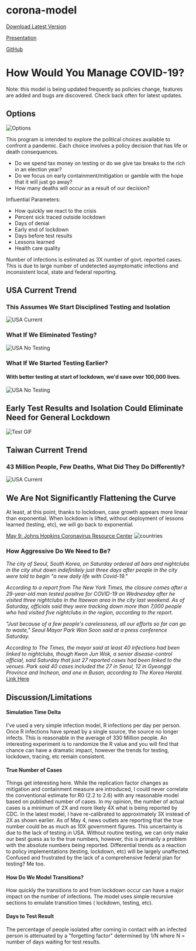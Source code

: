# corona-model

[Download Latest Version](https://github.com/corona-python/corona-model/releases)

[Presentation](https://github.com/corona-python/corona-model/blob/master/corona.pdf)

[GitHub](https://github.com/corona-python/corona-model)

# How Would You Manage COVID-19?
Note: this model is being updated frequently as policies change, features are added and bugs are discovered. 
Check back often for latest updates.
## Options
![Options](https://raw.githubusercontent.com/wiki/corona-python/corona-model/images/options.PNG)

This program is intended to explore the political choices available to confront a pandemic.
Each choice involves a policy decision that has life or death consequences. 
- Do we spend tax money on testing or do we give tax breaks to the rich in an election year?
- Do we focus on early containment/mitigation or gamble with the hope that it will just go away?
- How many deaths will occur as a result of our decision?

Influential Parameters:
- How quickly we react to the crisis
- Percent sick traced outside lockdown
- Days of denial
- Early end of lockdown
- Days before test results
- Lessons learned
- Health care quality

Number of infections is estimated as 3X number of govt. reported cases. This is due to large number of undetected asymptomatic infections and inconsistent local, state and federal reporting.

## USA Current Trend
### This Assumes We Start Disciplined Testing and Isolation
![USA Current](https://raw.githubusercontent.com/wiki/corona-python/corona-model/images/usa.png)

### What If We Eliminated Testing?
![USA No Testing](https://raw.githubusercontent.com/wiki/corona-python/corona-model/images/no_testing.png)

### What If We Started Testing Earlier?
#### With better testing at start of lockdown, we'd save over 100,000 lives.
![USA No Testing](https://raw.githubusercontent.com/wiki/corona-python/corona-model/images/test_early.png)

## Early Test Results and Isolation Could Eliminate Need for General Lockdown
![Test GIF](https://raw.githubusercontent.com/wiki/corona-python/corona-model/images/output_7y4R8d.gif)

## Taiwan Current Trend
### 43 Million People, Few Deaths, What Did They Do Differently?
![USA Current](https://raw.githubusercontent.com/wiki/corona-python/corona-model/images/taiwan_flat.png)
 
## We Are Not Significantly Flattening the Curve
At least, at this point, thanks to lockdown, case growth appears more linear than exponential. When lockdown is lifted, without deployment of lessons learned (testing, etc), we will go back to exponential.

[May 9: Johns Hopkins Coronavirus Resource Center](https://coronavirus.jhu.edu/data/cumulative-cases)
![countries](https://raw.githubusercontent.com/wiki/corona-python/corona-model/images/countries_may9.png)

### How Aggressive Do We Need to Be?
_The city of Seoul, South Korea, on Saturday ordered all bars and nightclubs in the city shut down indefinitely just three days after people in the city were told to begin "a new daily life with Covid-19."_

_According to a report from The New York Times, the closure comes after a 29-year-old man tested positive for COVID-19 on Wednesday after he visited three nightclubs in the Itaewon area in the city last weekend. As of Saturday, officials said they were tracking down more than 7,000 people who had visited five nightclubs in the region, according to the report._

_"Just because of a few people's carelessness, all our efforts so far can go to waste," Seoul Mayor Park Won Soon said at a press conference Saturday._

_According to The Times, the mayor said at least 40 infections had been linked to nightclubs, though Kwon Jun Wok, a senior disease-control official, said Saturday that just 27 reported cases had been linked to the venues.
Park said 40 cases included the 27 in Seoul, 12 in Gyeonggi Province and Incheon, and one in Busan, according to The Korea Herald._
[Link Here](https://www.businessinsider.com/seoul-bars-and-clubs-closed-after-covid-19-cases-linked-2020-5)

## Discussion/Limitations
#### Simulation Time Delta
I've used a very simple infection model, R infections per day per person. Once R infections have spread by a single source, 
the source no longer infects. This is reasonable in the average of 330 Million people. An interesting experiment is to 
randomize the R value and you will find that chance can have a dramatic impact, however the trends for testing, 
lockdown, tracing, etc remain consistent.

#### True Number of Cases
Things get interesting here. While the replication factor changes as mitigation and containment measure are introduced, 
I could never correlate the conventional estimate for R0 (2.2 to 2.6) with any reasonable model based on published number of cases. 
In my opinion, the number of actual cases is a minimum of 2X and more likely 4X what is being reported by CDC. In the latest model, I have re-calibrated  to approximately 3X instead of 2X as shown earlier. As of May 4, news outlets are reporting that the true number could be as much as 10X government figures. This uncertainty is due to the lack of testing in USA. Without routine testing, we can only make our best guess as to the true numbers, however, this is primarily a problem with the absolute numbers being reported. Differential trends as a reaction to policy implementations (testing, lockdown, etc) will be largely unaffected. Confused and frustrated by the lack of a comprehensive federal plan for testing? Me too.

#### How Do We Model Transitions?
How quickly the transitions to and from lockdown occur can have a major impact on the number of infections. The model uses simple recursive sections to emulate transition times ( lockdown, testing, etc).

#### Days to Test Result
The percentage of people isolated after coming in contact with an infected person is attenuated by a "forgetting factor" determined by 1/N where N = number of days waiting for test results. 



